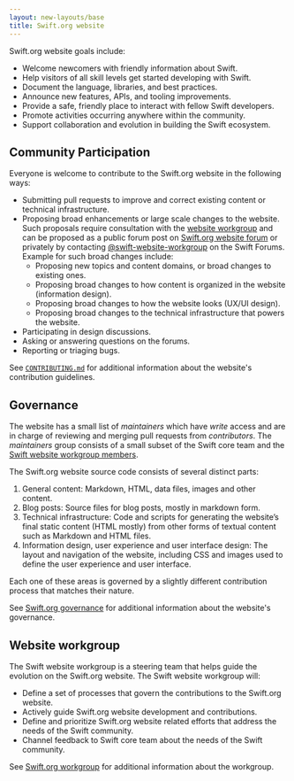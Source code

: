```yaml
---
layout: new-layouts/base
title: Swift.org website
---
```


Swift.org website goals include:

* Welcome newcomers with friendly information about Swift.
* Help visitors of all skill levels get started developing with Swift.
* Document the language, libraries, and best practices.
* Announce new features, APIs, and tooling improvements.
* Provide a safe, friendly place to interact with fellow Swift developers.
* Promote activities occurring anywhere within the community.
* Support collaboration and evolution in building the Swift ecosystem.

## Community Participation

Everyone is welcome to contribute to the Swift.org website in the following ways:

* Submitting pull requests to improve and correct existing content or technical infrastructure.
* Proposing broad enhancements or large scale changes to the website. Such proposals require consultation with the [website workgroup](/website-workgroup) and can be proposed as a public forum post on [Swift.org website forum](https://forums.swift.org/c/swift-website/) or privately by contacting [@swift-website-workgroup](https://forums.swift.org/new-message?groupname=swift-website-workgroup) on the Swift Forums. Example for such broad changes include:
    * Proposing new topics and content domains, or broad changes to existing ones.
    * Proposing broad changes to how content is organized in the website (information design).
    * Proposing broad changes to how the website looks (UX/UI design).
    * Proposing broad changes to the technical infrastructure that powers the website.
* Participating in design discussions.
* Asking or answering questions on the forums.
* Reporting or triaging bugs.

See [`CONTRIBUTING.md`](https://github.com/swiftlang/swift-org-website/blob/main/CONTRIBUTING.md) for additional information about the website's contribution guidelines.


## Governance

The website has a small list of *maintainers* which have *write* access and are in charge of reviewing and merging pull requests from *contributors*.
The *maintainers* group consists of a small subset of the Swift core team and the [Swift website workgroup members](/website-workgroup).

The Swift.org website source code consists of several distinct parts:

1. General content: Markdown, HTML, data files, images and other content.
2. Blog posts: Source files for blog posts, mostly in markdown form.
3. Technical infrastructure: Code and scripts for generating the website’s final static content (HTML mostly) from other forms of textual content such as Markdown and HTML files.
4. Information design, user experience and user interface design: The layout and navigation of the website, including CSS and images used to define the user experience and user interface.

Each one of these areas is governed by a slightly different contribution process that matches their nature.

See [Swift.org governance](/website-governance) for additional information about the website's governance.


## Website workgroup

The Swift website workgroup is a steering team that helps guide the evolution on the Swift.org website. The Swift website workgroup will:

* Define a set of processes that govern the contributions to the Swift.org website.
* Actively guide Swift.org website development and contributions.
* Define and prioritize Swift.org website related efforts that address the needs of the Swift community.
* Channel feedback to Swift core team about the needs of the Swift community.

See [Swift.org workgroup](/website-workgroup) for additional information about the workgroup.
